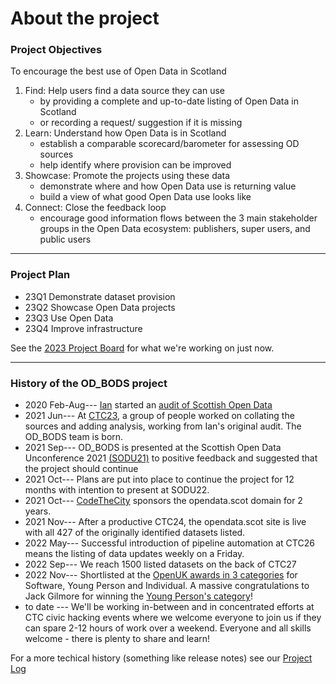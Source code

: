 # About the project

### Project Objectives
To encourage the best use of Open Data in Scotland

1. Find: Help users find a data source they can use
    - by providing a complete and up-to-date listing of Open Data in Scotland
    - or recording a request/ suggestion if it is missing
2. Learn: Understand how Open Data is in Scotland
    - establish a comparable scorecard/barometer for assessing OD sources
    - help identify where provision can be improved 
3. Showcase: Promote the projects using these data
    - demonstrate where and how Open Data use is returning value
    - build a view of what good Open Data use looks like
4. Connect: Close the feedback loop
    - encourage good information flows between the 3 main stakeholder groups in the Open Data ecosystem: publishers, super users, and public users

---
### Project Plan

- 23Q1 Demonstrate dataset provision
- 23Q2 Showcase Open Data projects
- 23Q3 Use Open Data
- 23Q4 Improve infrastructure

See the [2023 Project Board](https://github.com/orgs/OpenDataScotland/projects/3) for what we're working on just now.


---
### History of the OD_BODS project
- 2020 Feb-Aug--- [Ian](https://github.com/watty62) started an [audit of Scottish Open Data](https://github.com/watty62/SOD/blob/master/Local_authorities.md)
- 2021 Jun--- At [CTC23](https://codethecity.org/2021/06/13/3689/), a group of people worked on collating the sources and adding analysis, working from Ian's original audit. The OD_BODS team is born.
- 2021 Sep--- OD_BODS is presented at the Scottish Open Data Unconference 2021 [(SODU21)](http://sodu.live/) to positive feedback and suggested that the project should continue
- 2021 Oct--- Plans are put into place to continue the project for 12 months with intention to present at SODU22.
- 2021 Oct--- [CodeTheCity](https://codethecity.org/) sponsors the opendata.scot domain for 2 years.
- 2021 Nov--- After a productive CTC24, the opendata.scot site is live with all 427 of the originally identified datasets listed.
- 2022 May--- Successful introduction of pipeline automation at CTC26 means the listing of data updates weekly on a Friday.
- 2022 Sep--- We reach 1500 listed datasets on the back of CTC27
- 2022 Nov--- Shortlisted at the [OpenUK awards in 3 categories](https://medium.com/@kar.jewell/open-data-scotland-at-the-openuk-awards-2022-c89164fc4e23) for Software, Young Person and Individual. A massive congratulations to Jack Gilmore for winning the [Young Person's category](https://www.linkedin.com/posts/gilmorejc_openukaward-activity-7004046432227704833-kLib?utm_source=share&utm_medium=member_desktop)!
- to date --- We'll be working in-between and in concentrated efforts at CTC civic hacking events where we welcome everyone to join us if they can spare 2-12 hours of work over a weekend. Everyone and all skills welcome - there is plenty to share and learn!

For a more techical history (something like release notes) see our [Project Log](about/project-log.md)
